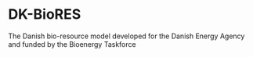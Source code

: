 # DK-BioRES
The Danish bio-resource model developed for the Danish Energy Agency and funded by the Bioenergy Taskforce
